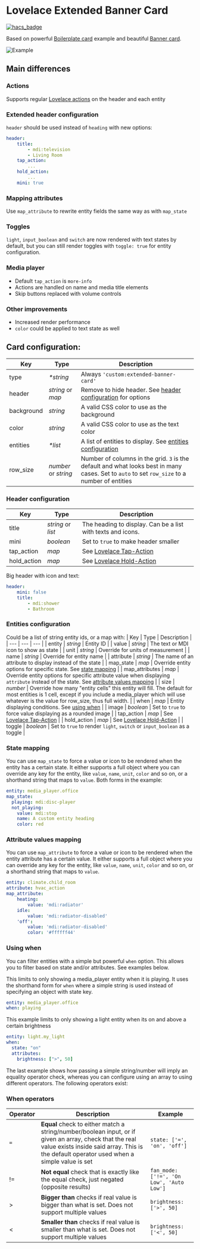 # Lovelace Extended Banner Card

[![hacs_badge](https://img.shields.io/badge/HACS-Custom-orange.svg?style=for-the-badge)](https://github.com/custom-components/hacs)

Based on powerful [Boilerplate card](https://github.com/custom-cards/boilerplate-card) example and beautiful [Banner card](https://github.com/nervetattoo/banner-card).

![Example](/screenshots/screenshot.png)

## Main differences
### Actions
Supports regular [Lovelace actions](https://www.home-assistant.io/lovelace/actions/) on the header and each entity
### Extended header configuration
`header` should be used instead of `heading` with new options: 
```yaml
header:
    title:
        - mdi:television
        - Living Room
    tap_action:
        ...
    hold_action:
        ...
    mini: true
```
### Mapping attributes
Use `map_attribute` to rewrite entity fields the same way as with `map_state`
### Toggles
`light`, `input_boolean` and `switch` are now rendered with text states by default, but you can still render toggles with `toggle: true` for entity configuration.
### Media player
* Default `tap_action` is `more-info`
* Actions are handled on name and media title elements
* Skip buttons replaced with volume controls
### Other improvements
* Increased render performance
* `color` could be applied to text state as well

## Card configuration:

| Key | Type | Description |
| --- | --- | --- |
| type | _*string_ | Always `'custom:extended-banner-card'` |
| header | _string_ or _map_ | Remove to hide header. See [header configuration](#header-configuration) for options
| background | _string_ | A valid CSS color to use as the background  |
| color | _string_ | A valid CSS color to use as the text color |
| entities | _*list_ | A list of entities to display. See [entities configuration](#entities-configuration) |
| row_size | _number_ or _string_ | Number of columns in the grid. `3` is the default and what looks best in many cases. Set to `auto` to set `row_size` to a number of entities |

### Header configuration

| Key | Type | Description |
| --- | --- | --- |
| title | _string_ or _list_ | The heading to display. Can be a list with texts and icons. |
| mini | _boolean_ | Set to `true` to make header smaller |
| tap_action | _map_ | See [Lovelace Tap-Action](https://www.home-assistant.io/lovelace/actions/#tap-action) |
| hold_action | _map_ | See [Lovelace Hold-Action](https://www.home-assistant.io/lovelace/actions/#hold-action) |

Big header with icon and text:
```yaml
header:
    mini: false
    title:
        - mdi:shower
        - Bathroom
```

### Entities configuration

Could be a list of string entity ids, or a map with:
| Key | Type | Description |
| --- | --- | --- |
| entity | _string_ | Entity ID |
| value | _string_ | The text or MDI icon to show as state |
| unit | _string_ | Override for units of measurement |
| name | _string_ | Override for entity name |
| attribute | _string_ | The name of an attribute to display instead of the state |
| map_state | _map_ | Override entity options for specific state. See [state mapping](#state-mapping) |
| map_attributes | _map_ | Override entity options for specific attribute value when displaying `attribute` instead of the state. See [attribute values mapping](#attribute-values-mapping) |
| size | _number_ | Override how many "entity cells" this entity will fill. The default for most entities is 1 cell, except if you include a media_player which will use whatever is the value for row_size, thus full width. |
| when | _map_ | Entity displaying conditions. See [using when](#using-when) |
| image | _boolean_ | Set to `true` to force value displaying as a rounded image |
| tap_action | _map_ | See [Lovelace Tap-Action](https://www.home-assistant.io/lovelace/actions/#tap-action) |
| hold_action | _map_ | See [Lovelace Hold-Action](https://www.home-assistant.io/lovelace/actions/#hold-action) |
| toggle | _boolean_ | Set to `true` to render `light`, `switch` or `input_boolean` as a toggle |

### State mapping

You can use `map_state` to force a value or icon to be rendered when the entity has a certain state. It either supports a full object where you can override any key for the entity, like `value`, `name`, `unit`, `color` and so on, or a shorthand string that maps to `value`.
Both forms in the example:

```yaml
entity: media_player.office
map_state:
  playing: mdi:disc-player
  not_playing:
    value: mdi:stop
    name: A custom entity heading
    color: red
```

### Attribute values mapping

You can use `map_attribute` to force a value or icon to be rendered when the entity attribute has a certain value. It either supports a full object where you can override any key for the entity, like `value`, `name`, `unit`, `color` and so on, or a shorthand string that maps to `value`.

```yaml
entity: climate.child_room
attribute: hvac_action
map_attribute:
    heating:
        value: 'mdi:radiator'
    idle:
        value: 'mdi:radiator-disabled'
    'off':
        value: 'mdi:radiator-disabled'
        color: '#ffffff44'
```

### Using when

You can filter entities with a simple but powerful `when` option. This allows you to filter based on state and/or attributes. See examples below.

This limits to only showing a media_player entity when it is playing. It uses the shorthand form for `when` where a simple string is used instead of specifying an object with state key.

```yaml
entity: media_player.office
when: playing
```

This example limits to only showing a light entity when its on and above a certain brightness

```yaml
entity: light.my_light
when:
  state: "on"
  attributes:
    brightness: [">", 50]
```

The last example shows how passing a simple string/number will imply an equality operator check, whereas you can configure using an array to using different operators. The following operators exist:

### When operators

| Operator | Description                                                                                                                                                                                           | Example                                  |
| -------- | ----------------------------------------------------------------------------------------------------------------------------------------------------------------------------------------------------- | ---------------------------------------- |
| `=`      | **Equal** check to either match a string/number/boolean input, or if given an array, check that the real value exists inside said array. This is the default operator used when a simple value is set | `state: ['=', 'on', 'off']`              |
| !=       | **Not equal** check that is exactly like the equal check, just negated (opposite results)                                                                                                             | `fan_mode: ['!=', 'On Low', 'Auto Low']` |
| >        | **Bigger than** checks if real value is bigger than what is set. Does not support multiple values                                                                                                     | `brightness: ['>', 50]`                  |
| <        | **Smaller than** checks if real value is smaller than what is set. Does not support multiple values                                                                                                   | `brightness: ['<', 50]`                  |

